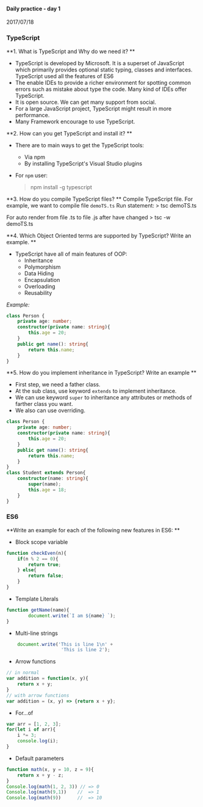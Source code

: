 #### Daily practice - day 1
2017/07/18
### TypeScript
**1. What is TypeScript and Why do we need it? **
-	TypeScript is developed by Microsoft. It is a superset of JavaScript which primarily provides optional static typing, classes and interfaces. 
TypeScript used all the features of ES6
-	The enable IDEs to provide a richer environment for spotting common errors such as mistake about type the code. Many kind of IDEs offer TypeScript.
-	It is open source. We can get many support from social.
-	For a large JavaScript project, TypeScript might result in more performance.
-	Many Framework encourage to use TypeScript.

**2. How can you get TypeScript and install it? **
-	There are to main ways to get the TypeScript tools:
	-	Via npm
	-	By installing TypeScript's Visual Studio plugins
-	For `npm` user:

	> npm install -g typescript



**3. How do you compile TypeScript files?  **
Compile TypeScript file. For example, we want to compile file `demoTS.ts`
Run statement:
		> tsc demoTS.ts

For auto render from file .ts to file .js after have changed
		> tsc -w demoTS.ts


**4. Which Object Oriented terms are supported by TypeScript? Write an example.  **
-	TypeScript have all of main features of OOP:
	-	Inheritance
	-	Polymorphism
	-	Data Hiding
	-	Encapsulation
	-	Overloading
	-	Reusability

*Example:*
```typescript
class Person {
	private age: number;
	constructor(private name: string){
		this.age = 20;
	}
	public get name(): string{
		return this.name;
	}
}
```

**5. How do you implement inheritance in TypeScript? Write an example **
-	First step, we need a father class.
-	At the sub class, use keyword `extends` to implement inheritance.
-	We can use keyword `super` to inheritance any attributes or methods of farther class you want.
-	We also can use overriding.
```typescript
class Person {
	private age: number;
	constructor(private name: string){
		this.age = 20;
	}
	public get name(): string{
		return this.name;
	}
}
class Student extends Person{
	constructor(name: string){
		super(name);
		this.age = 18;
	}
} 
```

### ES6
**Write an example for each of the following new features in ES6: **
-	Block scope variable
```typescript
function checkEven(n){
	if(n % 2 == 0){
		return true;
	} else{
		return false;
	}
}
```

-	Template Literals 
```typescript
function getName(name){
		document.write(`I am ${name} `);
}
```

-	Multi-line strings
```typescript
	document.write('This is line 1\n' +
					'This is line 2');
```
-	Arrow functions
```typescript
// in normal
var addition = function(x, y){
	return x + y;
}
// with arrow functions
var addition = (x, y) => {return x + y};
```
-	For...of
```typescript
var arr = [1, 2, 3];
for(let i of arr){
	i *= 3;
	console.log(i);
}
```
-	Default parameters
```typescript
function math(x, y = 10, z = 9){
	return x + y - z;
}
Console.log(math(1, 2, 3)) // => 0
Console.log(math(9,1))    //  => 1
Console.log(math(9))      //  => 10

```


